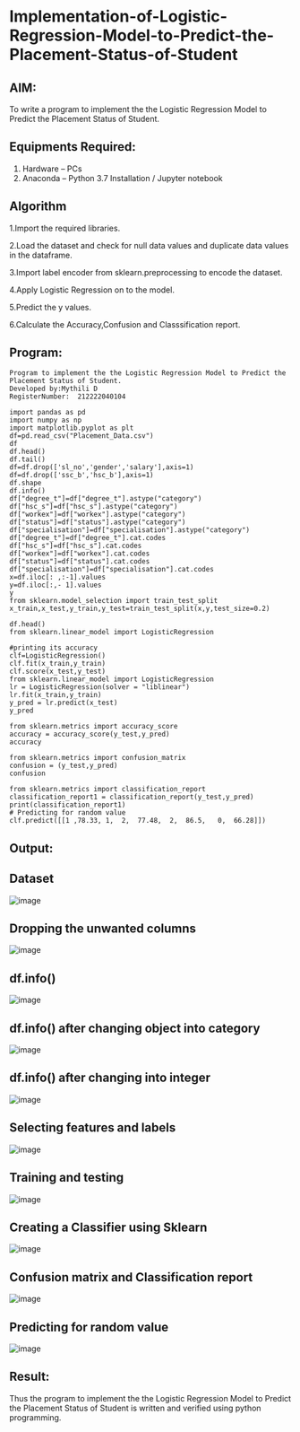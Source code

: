 # Implementation-of-Logistic-Regression-Model-to-Predict-the-Placement-Status-of-Student

## AIM:
To write a program to implement the the Logistic Regression Model to Predict the Placement Status of Student.

## Equipments Required:
1. Hardware – PCs
2. Anaconda – Python 3.7 Installation / Jupyter notebook

## Algorithm
1.Import the required libraries.

2.Load the dataset and check for null data values and duplicate data values in the dataframe.

3.Import label encoder from sklearn.preprocessing to encode the dataset.

4.Apply Logistic Regression on to the model.

5.Predict the y values.

6.Calculate the Accuracy,Confusion and Classsification report.

## Program:
```
Program to implement the the Logistic Regression Model to Predict the Placement Status of Student.
Developed by:Mythili D 
RegisterNumber:  212222040104
```
```
import pandas as pd
import numpy as np
import matplotlib.pyplot as plt
df=pd.read_csv("Placement_Data.csv")
df
df.head()
df.tail()
df=df.drop(['sl_no','gender','salary'],axis=1)
df=df.drop(['ssc_b','hsc_b'],axis=1)
df.shape
df.info()
df["degree_t"]=df["degree_t"].astype("category")
df["hsc_s"]=df["hsc_s"].astype("category")
df["workex"]=df["workex"].astype("category")
df["status"]=df["status"].astype("category")
df["specialisation"]=df["specialisation"].astype("category")
df["degree_t"]=df["degree_t"].cat.codes
df["hsc_s"]=df["hsc_s"].cat.codes
df["workex"]=df["workex"].cat.codes
df["status"]=df["status"].cat.codes
df["specialisation"]=df["specialisation"].cat.codes
x=df.iloc[: ,:-1].values
y=df.iloc[:,- 1].values
y
from sklearn.model_selection import train_test_split
x_train,x_test,y_train,y_test=train_test_split(x,y,test_size=0.2)

df.head()
from sklearn.linear_model import LogisticRegression

#printing its accuracy
clf=LogisticRegression()
clf.fit(x_train,y_train)
clf.score(x_test,y_test)
from sklearn.linear_model import LogisticRegression
lr = LogisticRegression(solver = "liblinear") 
lr.fit(x_train,y_train)
y_pred = lr.predict(x_test)
y_pred

from sklearn.metrics import accuracy_score
accuracy = accuracy_score(y_test,y_pred)
accuracy

from sklearn.metrics import confusion_matrix
confusion = (y_test,y_pred)
confusion 

from sklearn.metrics import classification_report
classification_report1 = classification_report(y_test,y_pred)
print(classification_report1)
# Predicting for random value
clf.predict([[1	,78.33,	1,	2,	77.48,	2,	86.5,	0,	66.28]])

```

## Output:
## Dataset

![image](https://github.com/Mythilidharman/Implementation-of-Logistic-Regression-Model-to-Predict-the-Placement-Status-of-Student/assets/119104110/f6c9fa6e-648f-4aea-ab60-3aa0ff50d253)

## Dropping the unwanted columns

![image](https://github.com/Mythilidharman/Implementation-of-Logistic-Regression-Model-to-Predict-the-Placement-Status-of-Student/assets/119104110/6c6da4eb-e493-4104-96ce-6e28603dd1f1)
## df.info()
![image](https://github.com/Mythilidharman/Implementation-of-Logistic-Regression-Model-to-Predict-the-Placement-Status-of-Student/assets/119104110/78da1d09-3c34-4c6d-963d-d65295d8419c)
## df.info() after changing object into category

![image](https://github.com/Mythilidharman/Implementation-of-Logistic-Regression-Model-to-Predict-the-Placement-Status-of-Student/assets/119104110/23c98a0b-0c5c-4bfa-98b2-1ccb7a8873ea)
## df.info() after changing into integer
![image](https://github.com/Mythilidharman/Implementation-of-Logistic-Regression-Model-to-Predict-the-Placement-Status-of-Student/assets/119104110/64b926aa-afc8-4c2a-9bd9-01121fa6e7e0)
## Selecting features and labels
![image](https://github.com/Mythilidharman/Implementation-of-Logistic-Regression-Model-to-Predict-the-Placement-Status-of-Student/assets/119104110/55cb8d41-64e8-436b-9eaf-4b96f6c7a7cd)
## Training and testing
![image](https://github.com/Mythilidharman/Implementation-of-Logistic-Regression-Model-to-Predict-the-Placement-Status-of-Student/assets/119104110/252f0699-6313-4607-89c5-82187f157b38)
## Creating a Classifier using Sklearn
![image](https://github.com/Mythilidharman/Implementation-of-Logistic-Regression-Model-to-Predict-the-Placement-Status-of-Student/assets/119104110/89177e27-b560-45b1-ad9b-7dbf9e9f1d26)
## Confusion matrix and Classification report
![image](https://github.com/Mythilidharman/Implementation-of-Logistic-Regression-Model-to-Predict-the-Placement-Status-of-Student/assets/119104110/30f9ea15-384e-4fa5-90d0-94a45995f0f3)
## Predicting for random value
![image](https://github.com/Mythilidharman/Implementation-of-Logistic-Regression-Model-to-Predict-the-Placement-Status-of-Student/assets/119104110/cd0600e0-52da-4ba8-a768-63f6394e7175)

## Result:
Thus the program to implement the the Logistic Regression Model to Predict the Placement Status of Student is written and verified using python programming.
